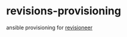 # revisions-provisioning

ansible provisioning for [revisioneer][1]

[1]:https://github.com/nicolai86/revisioneer